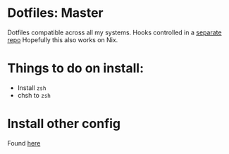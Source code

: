 # Dotfiles: Master
Dotfiles compatible across all my systems.
Hooks controlled in a [separate repo](https://www.github.com/jam1015/dots_hooks)
Hopefully this also works on Nix.


# Things to do on install:

- Install `zsh`
- chsh to `zsh`

# Install other config


 Found [here](https://github.com/jam1015/other_config)

